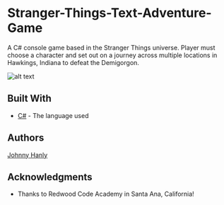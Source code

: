 # Stranger-Things-Text-Adventure-Game

A C# console game based in the Stranger Things universe. Player must choose a character and set out on a journey across multiple locations in Hawkings, Indiana to defeat the Demigorgon.


![alt text](stranger1)
## Built With

* [C#](https://docs.microsoft.com/en-us/dotnet/csharp/) - The language used

## Authors
  [Johnny Hanly](https://github.com/JohnnyHanly)

## Acknowledgments

* Thanks to Redwood Code Academy in Santa Ana, California!

